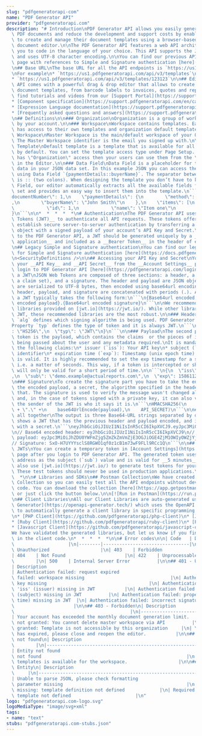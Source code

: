 ```yaml
---
slug: "pdfgeneratorapi-com"
name: "PDF Generator API"
provider: "pdfgeneratorapi.com"
description: "# Introduction\nPDF Generator API allows you easily generate transactional\
  \ PDF documents and reduce the development and support costs by enabling your users\
  \ to create and manage their document templates using a browser-based drag-and-drop\
  \ document editor.\n\nThe PDF Generator API features a web API architecture, allowing\
  \ you to code in the language of your choice. This API supports the JSON media type,\
  \ and uses UTF-8 character encoding.\n\nYou can find our previous API documentation\
  \ page with references to Simple and Signature authentication [here](https://docs.pdfgeneratorapi.com/legacy).\n\
  \n## Base URL\nThe base URL for all the API endpoints is `https://us1.pdfgeneratorapi.com/api/v3`\n\
  \nFor example\n* `https://us1.pdfgeneratorapi.com/api/v3/templates`\n* `https://us1.pdfgeneratorapi.com/api/v3/workspaces`\n\
  * `https://us1.pdfgeneratorapi.com/api/v3/templates/123123`\n\n## Editor\nPDF Generator\
  \ API comes with a powerful drag & drop editor that allows to create any kind of\
  \ document templates, from barcode labels to invoices, quotes and reports. You can\
  \ find tutorials and videos from our [Support Portal](https://support.pdfgeneratorapi.com).\n\
  * [Component specification](https://support.pdfgeneratorapi.com/en/category/components-1ffseaj/)\n\
  * [Expression Language documentation](https://support.pdfgeneratorapi.com/en/category/expression-language-q203pa/)\n\
  * [Frequently asked questions and answers](https://support.pdfgeneratorapi.com/en/category/qanda-1ov519d/)\n\
  \n## Definitions\n\n### Organization\nOrganization is a group of workspaces owned\
  \ by your account.\n\n### Workspace\nWorkspace contains templates. Each workspace\
  \ has access to their own templates and organization default templates.\n\n### Master\
  \ Workspace\nMaster Workspace is the main/default workspace of your Organization.\
  \ The Master Workspace identifier is the email you signed up with.\n\n### Default\
  \ Template\nDefault template is a template that is available for all workspaces\
  \ by default. You can set the template access type under Page Setup. If template\
  \ has \"Organization\" access then your users can use them from the \"New\" menu\
  \ in the Editor.\n\n### Data Field\nData Field is a placeholder for the specific\
  \ data in your JSON data set. In this example JSON you can access the buyer name\
  \ using Data Field `{paymentDetails::buyerName}`. The separator between depth levels\
  \ is :: (two colons). When designing the template you don’t have to know every Data\
  \ Field, our editor automatically extracts all the available fields from your data\
  \ set and provides an easy way to insert them into the template.\n```\n{\n    \"\
  documentNumber\": 1,\n    \"paymentDetails\": {\n        \"method\": \"Credit Card\"\
  ,\n        \"buyerName\": \"John Smith\"\n    },\n    \"items\": [\n        {\n\
  \            \"id\": 1,\n            \"name\": \"Item one\"\n        }\n    ]\n\
  }\n```\n\n*  *  *  *  *\n# Authentication\nThe PDF Generator API uses __JSON Web\
  \ Tokens (JWT)__ to authenticate all API requests. These tokens offer a method to\
  \ establish secure server-to-server authentication by transferring a compact JSON\
  \ object with a signed payload of your account’s API Key and Secret.\nWhen authenticating\
  \ to the PDF Generator API, a JWT should be generated uniquely by a __server-side\
  \ application__ and included as a __Bearer Token__ in the header of each request.\n\
  \n## Legacy Simple and Signature authentication\nYou can find our legacy documentation\
  \ for Simple and Signature authentication [here](https://docs.pdfgeneratorapi.com/legacy).\n\
  \n<SecurityDefinitions />\n\n## Accessing your API Key and Secret\nYou can find\
  \ your __API Key__ and __API Secret__ from the __Account Settings__ page after you\
  \ login to PDF Generator API [here](https://pdfgeneratorapi.com/login).\n\n## Creating\
  \ a JWT\nJSON Web Tokens are composed of three sections: a header, a payload (containing\
  \ a claim set), and a signature. The header and payload are JSON objects, which\
  \ are serialized to UTF-8 bytes, then encoded using base64url encoding.\n\nThe JWT's\
  \ header, payload, and signature are concatenated with periods (.). As a result,\
  \ a JWT typically takes the following form:\n```\n{Base64url encoded header}.{Base64url\
  \ encoded payload}.{Base64url encoded signature}\n```\n\nWe recommend and support\
  \ libraries provided on [jwt.io](https://jwt.io/). While other libraries can create\
  \ JWT, these recommended libraries are the most robust.\n\n### Header\nProperty\
  \ `alg` defines which signing algorithm is being used. PDF Generator API users HS256.\n\
  Property `typ` defines the type of token and it is always JWT.\n```\n{\n  \"alg\"\
  : \"HS256\",\n  \"typ\": \"JWT\"\n}\n```\n\n### Payload\nThe second part of the\
  \ token is the payload, which contains the claims  or the pieces of information\
  \ being passed about the user and any metadata required.\nIt is mandatory to specify\
  \ the following claims:\n* issuer (`iss`): Your API key\n* subject (`sub`): Workspace\
  \ identifier\n* expiration time (`exp`): Timestamp (unix epoch time) until the token\
  \ is valid. It is highly recommended to set the exp timestamp for a short period,\
  \ i.e. a matter of seconds. This way, if a token is intercepted or shared, the token\
  \ will only be valid for a short period of time.\n\n```\n{\n  \"iss\": \"ad54aaff89ffdfeff178bb8a8f359b29fcb20edb56250b9f584aa2cb0162ed4a\"\
  ,\n  \"sub\": \"demo.example@actualreports.com\",\n  \"exp\": 1586112639\n}\n```\n\
  \n### Signature\nTo create the signature part you have to take the encoded header,\
  \ the encoded payload, a secret, the algorithm specified in the header, and sign\
  \ that. The signature is used to verify the message wasn't changed along the way,\
  \ and, in the case of tokens signed with a private key, it can also verify that\
  \ the sender of the JWT is who it says it is.\n```\nHMACSHA256(\n    base64UrlEncode(header)\
  \ + \".\" +\n    base64UrlEncode(payload),\n    API_SECRET)\n```\n\n### Putting\
  \ all together\nThe output is three Base64-URL strings separated by dots. The following\
  \ shows a JWT that has the previous header and payload encoded, and it is signed\
  \ with a secret.\n```\neyJhbGciOiJIUzI1NiIsInR5cCI6IkpXVCJ9.eyJpc3MiOiJhZDU0YWFmZjg5ZmZkZmVmZjE3OGJiOGE4ZjM1OWIyOWZjYjIwZWRiNTYyNTBiOWY1ODRhYTJjYjAxNjJlZDRhIiwic3ViIjoiZGVtby5leGFtcGxlQGFjdHVhbHJlcG9ydHMuY29tIn0.SxO-H7UYYYsclS8RGWO1qf0z1cB1m73wF9FLl9RCc1Q\n\
  \n// Base64 encoded header: eyJhbGciOiJIUzI1NiIsInR5cCI6IkpXVCJ9\n// Base64 encoded\
  \ payload: eyJpc3MiOiJhZDU0YWFmZjg5ZmZkZmVmZjE3OGJiOGE4ZjM1OWIyOWZjYjIwZWRiNTYyNTBiOWY1ODRhYTJjYjAxNjJlZDRhIiwic3ViIjoiZGVtby5leGFtcGxlQGFjdHVhbHJlcG9ydHMuY29tIn0\n\
  // Signature: SxO-H7UYYYsclS8RGWO1qf0z1cB1m73wF9FLl9RCc1Q\n```\n\n## Testing with\
  \ JWTs\nYou can create a temporary token in [Account Settings](https://pdfgeneratorapi.com/account/organization)\
  \ page after you login to PDF Generator API. The generated token uses your email\
  \ address as the subject (`sub`) value and is valid for __5 minutes__.\nYou can\
  \ also use [jwt.io](https://jwt.io/) to generate test tokens for your API calls.\
  \ These test tokens should never be used in production applications.\n*  *  *  *\
  \  *\n\n# Libraries and SDKs\n## Postman Collection\nWe have created a [Postman](https://www.postman.com)\
  \ Collection so you can easily test all the API endpoints wihtout developing and\
  \ code. You can download the collection [here](https://app.getpostman.com/run-collection/329f09618ec8a957dbc4)\
  \ or just click the button below.\n\n[![Run in Postman](https://run.pstmn.io/button.svg)](https://app.getpostman.com/run-collection/329f09618ec8a957dbc4)\n\
  \n## Client Libraries\nAll our Client Libraries are auto-generated using [OpenAPI\
  \ Generator](https://openapi-generator.tech/) which uses the OpenAPI v3 specification\
  \ to automatically generate a client library in specific programming language.\n\
  \n* [PHP Client](https://github.com/pdfgeneratorapi/php-client)\n* [Java Client](https://github.com/pdfgeneratorapi/java-client)\n\
  * [Ruby Client](https://github.com/pdfgeneratorapi/ruby-client)\n* [Python Client](https://github.com/pdfgeneratorapi/python-client)\n\
  * [Javascript Client](https://github.com/pdfgeneratorapi/javascript-client)\n\n\
  We have validated the generated libraries, but let us know if you find any anomalies\
  \ in the client code.\n*  *  *  *  *\n\n# Error codes\n\n| Code   | Description\
  \                    |\n|--------|--------------------------------|\n| 401    |\
  \ Unauthorized                   |\n| 403    | Forbidden                      |\n\
  | 404    | Not Found                      |\n| 422    | Unprocessable Entity   \
  \        |\n| 500    | Internal Server Error          |\n\n## 401 - Unauthorized\n\
  | Description                                                             |\n|-------------------------------------------------------------------------|\n\
  | Authentication failed: request expired                                  |\n| Authentication\
  \ failed: workspace missing                                |\n| Authentication failed:\
  \ key missing                                      |\n| Authentication failed: property\
  \ 'iss' (issuer) missing in JWT           |\n| Authentication failed: property 'sub'\
  \ (subject) missing in JWT          |\n| Authentication failed: property 'exp' (expiration\
  \ time) missing in JWT  |\n| Authentication failed: incorrect signature        \
  \                      |\n\n## 403 - Forbidden\n| Description                  \
  \                                           |\n|-------------------------------------------------------------------------|\n\
  | Your account has exceeded the monthly document generation limit.        |\n| Access\
  \ not granted: You cannot delete master workspace via API          |\n| Access not\
  \ granted: Template is not accessible by this organization     |\n| Your session\
  \ has expired, please close and reopen the editor.           |\n\n## 404 Entity\
  \ not found\n| Description                                                     \
  \        |\n|-------------------------------------------------------------------------|\n\
  | Entity not found                                                        |\n| Resource\
  \ not found                                                      |\n| None of the\
  \ templates is available for the workspace.                   |\n\n## 422 Unprocessable\
  \ Entity\n| Description                                                        \
  \     |\n|-------------------------------------------------------------------------|\n\
  | Unable to parse JSON, please check formatting                           |\n| Required\
  \ parameter missing                                              |\n| Required parameter\
  \ missing: template definition not defined             |\n| Required parameter missing:\
  \ template not defined                        |\n"
logo: "pdfgeneratorapi.com-logo.svg"
logoMediaType: "image/svg+xml"
tags:
- name: "text"
stubs: "pdfgeneratorapi.com-stubs.json"
---
```

